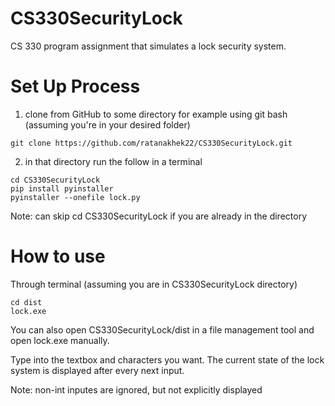 # CS330SecurityLock
CS 330 program assignment that simulates a lock security system.

# Set Up Process
1. clone from GitHub to some directory 
for example using git bash (assuming you're in your desired folder)
```
git clone https://github.com/ratanakhek22/CS330SecurityLock.git
```
2. in that directory run the follow in a terminal
```
cd CS330SecurityLock
pip install pyinstaller
pyinstaller --onefile lock.py
```
Note: can skip cd CS330SecurityLock if you are already in the directory

# How to use
Through terminal (assuming you are in CS330SecurityLock directory)
```
cd dist
lock.exe
```
You can also open CS330SecurityLock/dist in a file management tool and open lock.exe manually.

Type into the textbox and characters you want.
The current state of the lock system is displayed after every next input.

Note: non-int inputes are ignored, but not explicitly displayed

